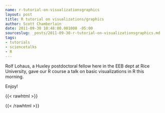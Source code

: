 ```yaml
--- 
name: r-tutorial-on-visualizationsgraphics
layout: post
title: R tutorial on visualizations/graphics
author: Scott Chamberlain
date: 2011-09-30 10:48:00.001000 -05:00
sourceslug: _posts/2011-09-30-r-tutorial-on-visualizationsgraphics.md
tags: 
- tutorials
- sciencetalks
- R
---
```


Rolf Lohaus, a Huxley postdoctoral fellow here in the EEB dept at Rice University, gave our R course a talk on basic visualizations in R this morning.

Enjoy!

{{< rawhtml >}}
<script src="https://gist.github.com/1254174.js?file=visualizations_tutorial.R"></script>
{{< /rawhtml >}}

